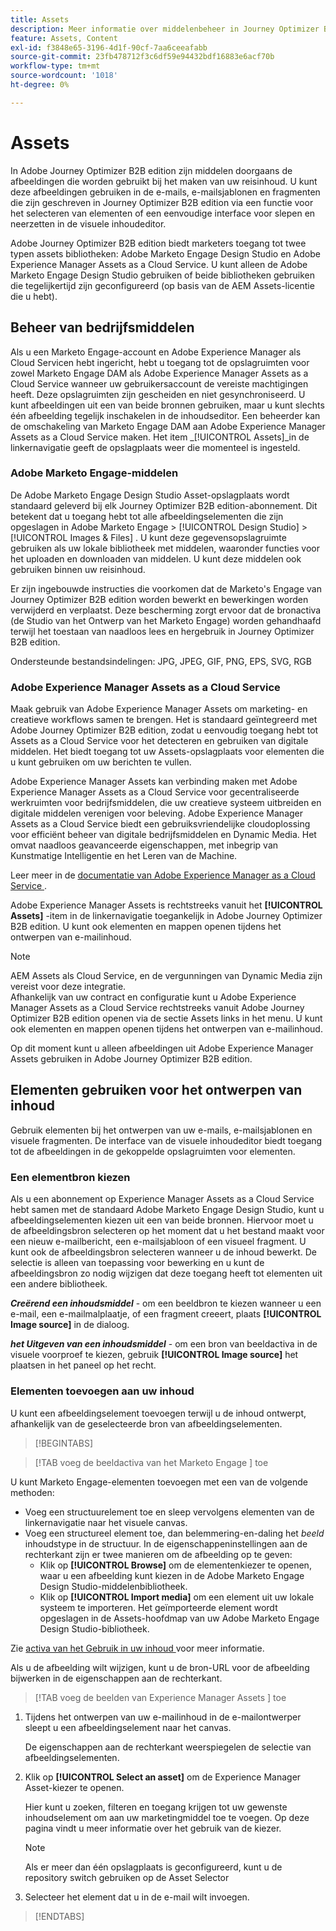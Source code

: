 ```yaml
---
title: Assets
description: Meer informatie over middelenbeheer in Journey Optimizer B2B edition.
feature: Assets, Content
exl-id: f3848e65-3196-4d1f-90cf-7aa6ceeafabb
source-git-commit: 23fb478712f3c6df59e94432bdf16883e6acf70b
workflow-type: tm+mt
source-wordcount: '1018'
ht-degree: 0%

---
```


# Assets

In Adobe Journey Optimizer B2B edition zijn middelen doorgaans de afbeeldingen die worden gebruikt bij het maken van uw reisinhoud. U kunt deze afbeeldingen gebruiken in de e-mails, e-mailsjablonen en fragmenten die zijn geschreven in Journey Optimizer B2B edition via een functie voor het selecteren van elementen of een eenvoudige interface voor slepen en neerzetten in de visuele inhoudeditor.

Adobe Journey Optimizer B2B edition biedt marketers toegang tot twee typen assets bibliotheken: Adobe Marketo Engage Design Studio en Adobe Experience Manager Assets as a Cloud Service. U kunt alleen de Adobe Marketo Engage Design Studio gebruiken of beide bibliotheken gebruiken die tegelijkertijd zijn geconfigureerd (op basis van de AEM Assets-licentie die u hebt).

## Beheer van bedrijfsmiddelen

Als u een Marketo Engage-account en Adobe Experience Manager als Cloud Servicen hebt ingericht, hebt u toegang tot de opslagruimten voor zowel Marketo Engage DAM als Adobe Experience Manager Assets as a Cloud Service wanneer uw gebruikersaccount de vereiste machtigingen heeft. Deze opslagruimten zijn gescheiden en niet gesynchroniseerd. U kunt afbeeldingen uit een van beide bronnen gebruiken, maar u kunt slechts één afbeelding tegelijk inschakelen in de inhoudseditor. Een beheerder kan de omschakeling van Marketo Engage DAM aan Adobe Experience Manager Assets as a Cloud Service maken. Het item _[!UICONTROL Assets]_in de linkernavigatie geeft de opslagplaats weer die momenteel is ingesteld.

### Adobe Marketo Engage-middelen

De Adobe Marketo Engage Design Studio Asset-opslagplaats wordt standaard geleverd bij elk Journey Optimizer B2B edition-abonnement. Dit betekent dat u toegang hebt tot alle afbeeldingselementen die zijn opgeslagen in Adobe Marketo Engage > [!UICONTROL Design Studio] > [!UICONTROL Images & Files] . U kunt deze gegevensopslagruimte gebruiken als uw lokale bibliotheek met middelen, waaronder functies voor het uploaden en downloaden van middelen. U kunt deze middelen ook gebruiken binnen uw reisinhoud.

Er zijn ingebouwde instructies die voorkomen dat de Marketo&#39;s Engage van Journey Optimizer B2B edition worden bewerkt en bewerkingen worden verwijderd en verplaatst. Deze bescherming zorgt ervoor dat de bronactiva (de Studio van het Ontwerp van het Marketo Engage) worden gehandhaafd terwijl het toestaan van naadloos lees en hergebruik in Journey Optimizer B2B edition.

Ondersteunde bestandsindelingen: JPG, JPEG, GIF, PNG, EPS, SVG, RGB

### Adobe Experience Manager Assets as a Cloud Service

Maak gebruik van Adobe Experience Manager Assets om marketing- en creatieve workflows samen te brengen. Het is standaard geïntegreerd met Adobe Journey Optimizer B2B edition, zodat u eenvoudig toegang hebt tot Assets as a Cloud Service voor het detecteren en gebruiken van digitale middelen. Het biedt toegang tot uw Assets-opslagplaats voor elementen die u kunt gebruiken om uw berichten te vullen.

Adobe Experience Manager Assets kan verbinding maken met Adobe Experience Manager Assets as a Cloud Service voor gecentraliseerde werkruimten voor bedrijfsmiddelen, die uw creatieve systeem uitbreiden en digitale middelen verenigen voor beleving. Adobe Experience Manager Assets as a Cloud Service biedt een gebruiksvriendelijke cloudoplossing voor efficiënt beheer van digitale bedrijfsmiddelen en Dynamic Media. Het omvat naadloos geavanceerde eigenschappen, met inbegrip van Kunstmatige Intelligentie en het Leren van de Machine.

Leer meer in de [ documentatie van Adobe Experience Manager as a Cloud Service ](https://experienceleague.adobe.com/en/docs/experience-manager-cloud-service/content/assets/overview).

Adobe Experience Manager Assets is rechtstreeks vanuit het **[!UICONTROL Assets]** -item in de linkernavigatie toegankelijk in Adobe Journey Optimizer B2B edition. U kunt ook elementen en mappen openen tijdens het ontwerpen van e-mailinhoud.

>[!NOTE]
>
>AEM Assets als Cloud Service, en de vergunningen van Dynamic Media zijn vereist voor deze integratie.<br/>
>Afhankelijk van uw contract en configuratie kunt u Adobe Experience Manager Assets as a Cloud Service rechtstreeks vanuit Adobe Journey Optimizer B2B edition openen via de sectie Assets links in het menu. U kunt ook elementen en mappen openen tijdens het ontwerpen van e-mailinhoud.

Op dit moment kunt u alleen afbeeldingen uit Adobe Experience Manager Assets gebruiken in Adobe Journey Optimizer B2B edition.

## Elementen gebruiken voor het ontwerpen van inhoud

Gebruik elementen bij het ontwerpen van uw e-mails, e-mailsjablonen en visuele fragmenten. De interface van de visuele inhoudeditor biedt toegang tot de afbeeldingen in de gekoppelde opslagruimten voor elementen.

### Een elementbron kiezen

Als u een abonnement op Experience Manager Assets as a Cloud Service hebt samen met de standaard Adobe Marketo Engage Design Studio, kunt u afbeeldingselementen kiezen uit een van beide bronnen. Hiervoor moet u de afbeeldingsbron selecteren op het moment dat u het bestand maakt voor een nieuw e-mailbericht, een e-mailsjabloon of een visueel fragment. U kunt ook de afbeeldingsbron selecteren wanneer u de inhoud bewerkt. De selectie is alleen van toepassing voor bewerking en u kunt de afbeeldingsbron zo nodig wijzigen dat deze toegang heeft tot elementen uit een andere bibliotheek.

_**Creërend een inhoudsmiddel**_ - om een beeldbron te kiezen wanneer u een e-mail, een e-mailmalplaatje, of een fragment creeert, plaats **[!UICONTROL Image source]** in de dialoog.

_**het Uitgeven van een inhoudsmiddel**_ - om een bron van beeldactiva in de visuele voorproef te kiezen, gebruik **[!UICONTROL Image source]** het plaatsen in het paneel op het recht.

### Elementen toevoegen aan uw inhoud

U kunt een afbeeldingselement toevoegen terwijl u de inhoud ontwerpt, afhankelijk van de geselecteerde bron van afbeeldingselementen.

>[!BEGINTABS]

>[!TAB  voeg de beeldactiva van het Marketo Engage ] toe

U kunt Marketo Engage-elementen toevoegen met een van de volgende methoden:

* Voeg een structuurelement toe en sleep vervolgens elementen van de linkernavigatie naar het visuele canvas.
* Voeg een structureel element toe, dan belemmering-en-daling het _beeld_ inhoudstype in de structuur. In de eigenschappeninstellingen aan de rechterkant zijn er twee manieren om de afbeelding op te geven:
   * Klik op **[!UICONTROL Browse]** om de elementenkiezer te openen, waar u een afbeelding kunt kiezen in de Adobe Marketo Engage Design Studio-middelenbibliotheek.
   * Klik op **[!UICONTROL Import media]** om een element uit uw lokale systeem te importeren. Het geïmporteerde element wordt opgeslagen in de Assets-hoofdmap van uw Adobe Marketo Engage Design Studio-bibliotheek.

Zie [ activa van het Gebruik in uw inhoud ](./marketo-engage-design-studio.md#use-assets-in-your-content) voor meer informatie.

Als u de afbeelding wilt wijzigen, kunt u de bron-URL voor de afbeelding bijwerken in de eigenschappen aan de rechterkant.

>[!TAB  voeg de beelden van Experience Manager Assets ] toe

1. Tijdens het ontwerpen van uw e-mailinhoud in de e-mailontwerper sleept u een afbeeldingselement naar het canvas.

   De eigenschappen aan de rechterkant weerspiegelen de selectie van afbeeldingselementen.

1. Klik op **[!UICONTROL Select an asset]** om de Experience Manager Asset-kiezer te openen.

   Hier kunt u zoeken, filteren en toegang krijgen tot uw gewenste inhoudselement om aan uw marketingmiddel toe te voegen. Op deze pagina vindt u meer informatie over het gebruik van de kiezer.

   >[!NOTE]
   >
   >Als er meer dan één opslagplaats is geconfigureerd, kunt u de repository switch gebruiken op de Asset Selector

1. Selecteer het element dat u in de e-mail wilt invoegen.

>[!ENDTABS]
